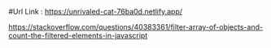 #Url Link : https://unrivaled-cat-76ba0d.netlify.app/

https://stackoverflow.com/questions/40383361/filter-array-of-objects-and-count-the-filtered-elements-in-javascript
